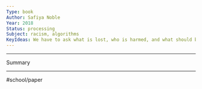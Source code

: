 ```yaml
---
Type: book
Author: Safiya Noble
Year: 2018
Status: processing
Subject: racism, algorithms
KeyIdeas: We have to ask what is lost, who is harmed, and what should be forgotten with the embrace of artificial intelligence in decision making. It is of no collective social benefit to organize information resources on the web through processes that solidify inequality and marginalization— on that point I am hopeful many people will agree. algorithmic oppression.
---
```

---

Summary

---

#school/paper
